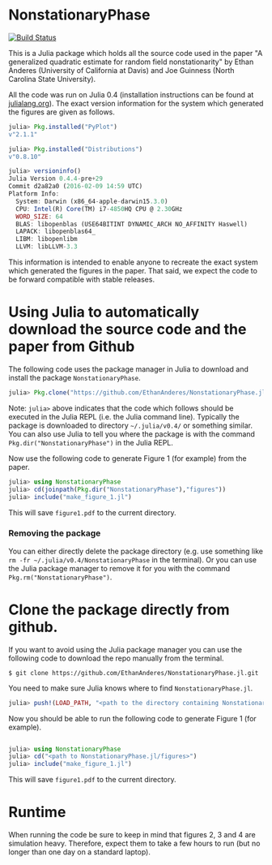 # NonstationaryPhase

[![Build Status](https://travis-ci.org/EthanAnderes/NonstationaryPhase.jl.svg?branch=master)](https://travis-ci.org/EthanAnderes/NonstationaryPhase.jl)

This is a Julia package which holds all the source code used in the paper "A generalized quadratic estimate for random field nonstationarity" by Ethan Anderes (University of California at Davis) and Joe Guinness (North Carolina State University). 

All the code was run on Julia 0.4 (installation instructions can be found at [julialang.org](http://julialang.org)). The exact version information for the system which generated the figures are given as follows. 

```julia
julia> Pkg.installed("PyPlot")
v"2.1.1"

julia> Pkg.installed("Distributions")
v"0.8.10"

julia> versioninfo()
Julia Version 0.4.4-pre+29
Commit d2a82a0 (2016-02-09 14:59 UTC)
Platform Info:
  System: Darwin (x86_64-apple-darwin15.3.0)
  CPU: Intel(R) Core(TM) i7-4850HQ CPU @ 2.30GHz
  WORD_SIZE: 64
  BLAS: libopenblas (USE64BITINT DYNAMIC_ARCH NO_AFFINITY Haswell)
  LAPACK: libopenblas64_
  LIBM: libopenlibm
  LLVM: libLLVM-3.3
```

This information is intended to enable anyone to recreate the exact system which generated the figures in the paper. That said, we expect the code to be forward compatible with stable releases.

# Using Julia to automatically download the source code and the paper from Github

The following code uses the package manager in Julia to download and install the package `NonstationaryPhase`. 

```julia
julia> Pkg.clone("https://github.com/EthanAnderes/NonstationaryPhase.jl.git")
```

Note: `julia>` above indicates that the code which follows should be executed in the Julia REPL (i.e. the Julia command line). Typically the package is downloaded to directory `~/.julia/v0.4/` or something similar. You can also use Julia to tell you where the package is with the command `Pkg.dir("NonstationaryPhase")` in the Julia REPL. 

Now use the following code to generate Figure 1 (for example) from the paper.

```julia
julia> using NonstationaryPhase 
julia> cd(joinpath(Pkg.dir("NonstationaryPhase"),"figures"))
julia> include("make_figure_1.jl") 
```

This will save `figure1.pdf` to the current directory.

### Removing the package

You can either directly delete the package directory (e.g. use something like `rm -fr ~/.julia/v0.4/NonstationaryPhase` in the terminal). Or you can use the Julia package manager to remove it for you with the command `Pkg.rm("NonstationaryPhase")`.


# Clone the package directly from github.

If you want to avoid using the Julia package manager you can use the following code to download the repo manually from the terminal.

```
$ git clone https://github.com/EthanAnderes/NonstationaryPhase.jl.git
```

You need to make sure Julia knows where to find `NonstationaryPhase.jl`. 

```julia
julia> push!(LOAD_PATH, "<path to the directory containing NonstationaryPhase.jl>")
```

Now you should be able to run the following code to generate Figure 1 (for example).

```julia

julia> using NonstationaryPhase
julia> cd("<path to NonstationaryPhase.jl/figures>")
julia> include("make_figure_1.jl")
```

This will save `figure1.pdf` to the current directory.

# Runtime

When running the code be sure to keep in mind that figures 2, 3 and 4 are simulation heavy. Therefore, expect them to take a few hours to run (but no longer than one day on a standard laptop).
